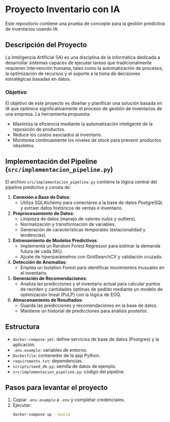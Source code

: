 # Proyecto Inventario con IA

Este repositorio contiene una prueba de concepto para la gestión predictiva de inventarios usando IA:

## Descripción del Proyecto
La Inteligencia Artificial (IA) es una disciplina de la informática dedicada a desarrollar sistemas capaces de ejecutar tareas que tradicionalmente requieren intervención humana, tales como la automatización de procesos, la optimización de recursos y el soporte a la toma de decisiones estratégicas basadas en datos.
### Objetivo
El objetivo de este proyecto es diseñar y planificar una solución basada en IA que optimice significativamente el proceso de gestión de inventarios de una empresa. La herramienta propuesta:
- Maximiza la eficiencia mediante la automatización inteligente de la reposición de productos.
- Reduce los costos asociados al inventario.
- Monitorea continuamente los niveles de stock para prevenir productos obsoletos.

## Implementación del Pipeline (`src/implementacion_pipeline.py`)
El archivo `src/implementacion_pipeline.py` contiene la lógica central del pipeline predictivo y consta de:
1. **Conexión a Base de Datos**:
   - Utiliza SQLAlchemy para conectarse a la base de datos PostgreSQL y extraer datos históricos de ventas e inventario.
2. **Preprocesamiento de Datos**:
   - Limpieza de datos (manejo de valores nulos y outliers).
   - Normalización y transformación de variables.
   - Generación de características temporales (estacionalidad y tendencias).
3. **Entrenamiento de Modelos Predictivos**:
   - Implementa un Random Forest Regressor para estimar la demanda futura de cada SKU.
   - Ajuste de hiperparámetros con GridSearchCV y validación cruzada.
4. **Detección de Anomalías**:
   - Emplea un Isolation Forest para identificar movimientos inusuales en el inventario.
5. **Generación de Recomendaciones**:
   - Analiza las predicciones y el inventario actual para calcular puntos de reorden y cantidades óptimas de pedido mediante un modelo de optimización lineal (PuLP) con la lógica de EOQ.
6. **Almacenamiento de Resultados**:
   - Guarda las predicciones y recomendaciones en la base de datos.
   - Mantiene un historial de predicciones para análisis posterior.

## Estructura
- `docker-compose.yml`: define servicios de base de datos (Postgres) y la aplicación.
- `.env.example`: variables de entorno.
- `Dockerfile`: contenedor de la app Python.
- `requirements.txt`: dependencias.
- `scripts/seed_db.py`: semilla de datos de ejemplo.
- `src/implementacion_pipeline.py`: código del pipeline.

## Pasos para levantar el proyecto

1. Copiar `.env.example` a `.env` y completar credenciales.
2. Ejecutar:
   ```bash
   docker-compose up --build